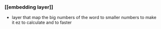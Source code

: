 
### [[embedding layer]] 
- layer that map the big numbers of the word to smaller numbers to make it ez to calculate and to faster